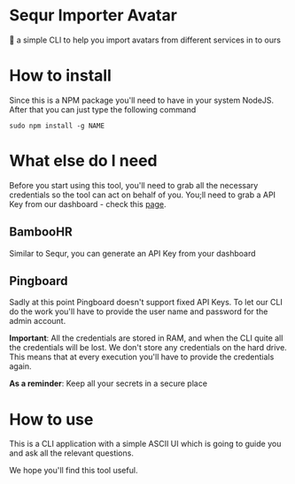 # Sequr Importer Avatar

👤 a simple CLI to help you import avatars from different services in to ours

# How to install

Since this is a NPM package you'll need to have in your system NodeJS. After that you can just type the following command

```
sudo npm install -g NAME
```

# What else do I need

Before you start using this tool, you'll need to grab all the necessary credentials so the tool can act on behalf of you. You;ll need to grab a API Key from our dashboard - check this [page](https://access.sequr.io/settings/api-token).

## BambooHR

Similar to Sequr, you can generate an API Key from your dashboard

## Pingboard

Sadly at this point Pingboard doesn't support fixed API Keys. To let our CLI do the work you'll have to provide the user name and password for the admin account.

**Important**: All the credentials are stored in RAM, and when the CLI quite all the credentials will be lost. We don't store any credentials on the hard drive. This means that at every execution you'll have to provide the credentials again.

**As a reminder**: Keep all your secrets in a secure place

# How to use

This is a CLI application with a simple ASCII UI which is going to guide you and ask all the relevant questions.

We hope you'll find this tool useful.